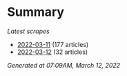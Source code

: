 # Summary
*Latest scrapes*
* [2022-03-11](https://github.com/nuuuwan/news_lk/blob/data/news_lk.2022-03-11.json) (177 articles)
* [2022-03-12](https://github.com/nuuuwan/news_lk/blob/data/news_lk.2022-03-12.json) (32 articles)

*Generated at 07:09AM, March 12, 2022*